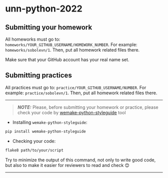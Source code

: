 # unn-python-2022

## Submitting your homework

All homeworks must go to: `homeworks/YOUR_GITHUB_USERNAME/HOMEWORK_NUMBER`.
For example: `homeworks/sobolevn/1`.
Then, put all homework related files there.

Make sure that your GitHub account has your real name set.


## Submitting practices

All practices must go to: `practice/YOUR_GITHUB_USERNAME/NUMBER`.
For example: `practice/sobolevn/1`.
Then, put all homework related files there.

---
> **_NOTE:_**
Please, before submitting your homework or practice, please check your code by  [wemake-python-styleguide](https://github.com/wemake-services/wemake-python-styleguide) tool
* Installing `wemake-python-styleguide`:
```bash
pip install wemake-python-styleguide
```
* Checking your code:
```bash
flake8 path/to/your/script
```
Try to minimize the output of this command, not only to write good code, but also to make it easier for reviewers to read and check 😊

---
